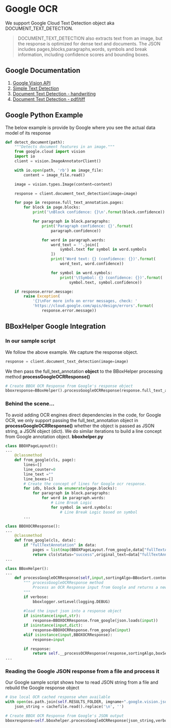 # Google OCR 

We support Google Cloud Text Detection object aka DOCUMENT_TEXT_DETECTION. 

>DOCUMENT_TEXT_DETECTION also extracts text from an image, but the response is optimized for dense text and documents. The JSON includes pages,blocks,paragraphs,words, symbols and break information, including confidence scores and bounding boxes. 
 
## Google Documentation
1. [Google Vision API](https://cloud.google.com/vision/docs)
2. [Simple Text Detection](https://cloud.google.com/vision/docs/ocr#vision_text_detection-python)
3. [Document Text Detection - handwriting](https://cloud.google.com/vision/docs/handwriting)
4. [Document Text Detection - pdf/tiff](https://cloud.google.com/vision/docs/pdf)

## Google Python Example
The below example is provide by Google where you see the actual data model of its response
```python
def detect_document(path):
    """Detects document features in an image."""
    from google.cloud import vision
    import io
    client = vision.ImageAnnotatorClient()

    with io.open(path, 'rb') as image_file:
        content = image_file.read()

    image = vision.types.Image(content=content)

    response = client.document_text_detection(image=image)

    for page in response.full_text_annotation.pages:
        for block in page.blocks:
            print('\nBlock confidence: {}\n'.format(block.confidence))

            for paragraph in block.paragraphs:
                print('Paragraph confidence: {}'.format(
                    paragraph.confidence))

                for word in paragraph.words:
                    word_text = ''.join([
                        symbol.text for symbol in word.symbols
                    ])
                    print('Word text: {} (confidence: {})'.format(
                        word_text, word.confidence))

                    for symbol in word.symbols:
                        print('\tSymbol: {} (confidence: {})'.format(
                            symbol.text, symbol.confidence))

    if response.error.message:
        raise Exception(
            '{}\nFor more info on error messages, check: '
            'https://cloud.google.com/apis/design/errors'.format(
                response.error.message))
```

## BBoxHelper Google Integration 
### In our sample script 
We follow the above example. We capture the response object. 
```python
response = client.document_text_detection(image=image)
```
We then pass the full_text_annotation **object** to the BBoxHelper processing method **processGoogleOCRResponse()**
```python
# Create BBOX OCR Response from Google's response object
bboxresponse=BBoxHelper().processGoogleOCRResponse(response.full_text_annotation)
```
### Behind the scene...
To avoid adding OCR engines direct dependencies in the code, for Google OCR, we only support passing the full_text_annotation object in **processGoogleOCRResponse()** whether the object is passed as JSON string, a JSON object (dict).
We do similar iterations to build a line concept from Google annotation object.
**bboxhelper.py**
```python
class BBOXPageLayout():
...
    @classmethod
    def from_google(cls, page):
        lines=[]
        line_counter=0
        line_text =""
        line_boxes=[]
        # Create the concept of lines for Google ocr response. 
        for idb, block in enumerate(page.blocks):
            for paragraph in block.paragraphs:
                for word in paragraph.words:
                    # Line Break Logic 
                    for symbol in word.symbols:
                        # Line Break Logic based on symbol 
        ...

class BBOXOCRResponse():
...
    @classmethod
    def from_google(cls, data):
        if "fullTextAnnotation" in data:
            pages = list(map(BBOXPageLayout.from_google,data["fullTextAnnotation"]["pages"]))
            return cls(status="success",original_text=data["fullTextAnnotation"]["text"],recognitionResults=pages)
...

class BBoxHelper():
...
    def processGoogleOCRResponse(self,input,sortingAlgo=BBoxSort.contoursSort,boxSeparator:str = None,verbose=None):
        """ processGoogleOCRResponse method
            Process an OCR Response input from Google and returns a new BBox format OCR response.
        """
        if verbose:
            bboxlogger.setLevel(logging.DEBUG)
            
        #load the input json into a response object
        if isinstance(input,str):
            response=BBOXOCRResponse.from_google(json.loads(input))
        if isinstance(input,dict):
            response=BBOXOCRResponse.from_google(input)
        elif isinstance(input,BBOXOCRResponse):
            response=input

        if response:
            return self.__processOCRResponse(response,sortingAlgo,boxSeparator)
...
```
### Reading the Google JSON response from a file and process it 
Our Google sample script shows how to read JSON string from a file and rebuild the Google response object 
```python
# Use local OCR cached response when available
with open(os.path.join(self.RESULTS_FOLDER, imgname+".google.vision.json"), 'r') as cachefile:
    json_string = cachefile.read().replace('\n', '')

# Create BBOX OCR Response from Google's JSON output
bboxresponse=self.bboxhelper.processGoogleOCRResponse(json_string,verbose=verbose)
```
